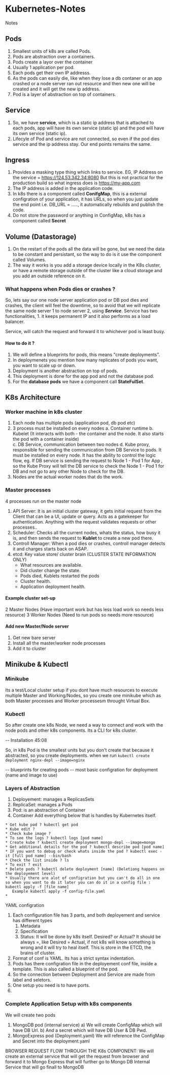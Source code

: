 # Kubernetes-Notes
Notes
## Pods
1. Smallest units of k8s are called Pods. 
2. Pods are abstraction over a containers. 
3. Pods create a layor over the container
4. Usually 1 application per pod. 
5. Each pods get their own IP addresss.
6. As the pods can easily die, like when they lose a db contaner or an app crashed or a node server ran out resource and then new one will be created and it will get the new ip address. 
7. Pod is a layer of abstraction on top of containers. 

## Service
1. So, we have **service**, which is a static ip address that is attached to each pods, app will have its own service (static ip) and the pod will have its own service (static ip).
2. Lifecyle of Pod and service are not connected, so even if the pod dies service and the ip address stay. Our end points remains the same. 

## Ingress
1. Provides a masking type thing which links to service. 
EG, IP Address on the service = https://124.53.342.34:8080 
But this is not practical for the production build so what ingress does is https://my-app.com 
2. The IP address is added in the application code. 
3. In k8s there is a component called **ConifgMap**, this is a external configration of your application, it has URLs, so when you just update the end point i.e. DB_URL = ....., it automatically rebuilds and publish the code. 
4. Do not store the password or anything in ConfigMap, k8s has a component called **Secret**

## Volume (Datastorage)
1. On the restart of the pods all the data will be gone, but we need the data to be constant and persistant, so the way to do is it use the component called Volumes. 
2. The way it works is you add a storage device locally in the K8s cluster, or have a remote storage outside of the cluster like a cloud storage and you add an outside reference on it. 

### What happens when Pods dies or crashes ?
So, lets say our one node server application pod or DB pod dies and crashes, the client will feel the downtime, so to avoid that we will replicate the same node server 1 to node server 2, using ***Service***. Service has two functionalities, 1. it keeps permanent IP and it also performs as a load balancer. 

Service, will catch the request and forward it to whichever pod is least busy. 

#### How to do it ? 
1. We will define a blueprints for pods, this means "create deployments". 
2. In deploymenets you mention how many replicates of pods you want, you want to scale up or down. 
3. Deployment is another abstraction on top of pods. 
4. This deployment is done for the app pod and not the database pod. 
5. For the **database pods** we have a component call **StateFulSet**. 

## K8s Architecture
### Worker machine in k8s cluster
1. Each node has multiple pods (application pod, db pod etc)
2. 3 process must be installed on every nodes
   a. Container runtime
   b. Kubelet (It interacts with both - the container and the node. It also starts the pod with a container inside)  
   c. DB Service, communication between two nodes 
   d. Kube proxy, responsible for sending the communication from DB Service to pods. It must be installed on every node. It has the ability to control the logic flow, eg. If DB service is sending the request to Node 1 - Pod 1 for App , so the Kube Proxy will tell the DB service to check the Node 1 - Pod 1 for DB and not go to any other Node to check for the DB.
3. Nodes are the actual worker nodes that do the work. 

### Master processes
4 processes run on the master node 
  1. API Server: It is an initial cluster gateway, it gets initial request from the Client that can be a UI, update or query.
   Acts as a gatekeeper for authentication. Anything with the request validates requests or other processes..
  2. Scheduler: Checks all the current nodes, whats the status, how busy it is, and then sends the request to **Kublet** to create a new pod there. 
  3. Controll Manager: When a pod dies or crashes, controll manager detects it and charges starts back on ASAP. 
  4. etcd: Key value store/ cluster brain (CLUSTER STATE INFORMATION ONLY) 
     * What resources are available.
     * Did cluster change the state. 
     * Pods died, Kublets restarted the pods
     * Cluster health.
     * Application deployment health.


#### Example cluster set-up
2 Master Nodes (Have important work but has less load work so needs less resource)
3 Worker Nodes (Need to run pods so needs more resource)

#### Add new Master/Node server
1. Get new bare server
2. Install all the master/worker node processes
3. Add it to cluster


## Minikube & Kubectl 
### Minikube 
Its a test/Local cluster setup if you dont have much resources to execute multiple Master and Working/Nodes, so you create one minikube which as both Master processes and Worker processesm throught Virtual Box. 

### Kubectl 
So after create one k8s Node, we need a way to connect and work with the node pods and other k8s components. Its a CLI for k8s cluster. 


-- Installation 45:08 

So, in k8s Pod is the smallest units but you don't create that because it abstracted, so you create deployments. 
when we run 
``` kubectl create deployment nginx-depl --image=nginx ```

-- blueprints for creating pods
-- most basic configration for deployment (name and image to use)

### Layers of Abstraction
1. Deployement: manages a ReplicasSets
2. ReplicaSet: manages a Pods
3. Pod: is an abstraction of Container
4. Container
   Add everything below that is handles by Kubernetes itself. 
   
   
``` Kubernetes Codes 
* Get kube pod ? kubectl get pod 
* Kube edit ?
* Check kube image ?
* To see the logs ? kubectl logs [pod name]
* Create kube ? kubectl create deployment mongo-depl --image=mongo
* Get additional details for the pod ? kubectl describe pod [pod name]
* IF you want to debug or check whats inside the pod ? kubectl exec -it [full pod name] --bin/bash 
* Check the list inside ? ls 
* To exit ? exit 
* Delete pods ? kubectl delete deployment [name] (Deletiong happens on the deployement level)
* Usually there are alot of configration but you can't do all in one so when you want to do it later you can do it in a config file : kubectl apply -f [file name] 
   Example kubectl apply -f config-file.yaml
* 
```

YAML configration 
1. Each configuration file has 3 parts, and both deployement and service has different types
   1. Metadata
   2. Specification
   3. Status: It will be done by k8s itself. Desired? or Actual? It should be always =, like Desired = Actual, if not k8s will know something is wrong and it will try to heal itself. This is store in the ETCD, the brains of cluster. 
2. Format of conf is YAML. Its has a strict syntax indentation. 
3. Pods has there configration file in the deployement conf file, inside a template. This is also called a blueprint of the pod. 
4. So the connection between Deployment and Service are made from label and seletors. 
5. One setup you need is to have ports. 
6. 


### Complete Application Setup with k8s components
We will create two pods 
1. MongoDB pod (internal service) 
   a) We will create ConfigMap which will have DB Url.
   b) And a secret which will have DB User & DB Pwd. 
2. MongoExpress pod (Deployment.yaml)
   We will reference the ConfigMap and Secret into the deployment.yaml

BROWSER REQUEST FLOW THROUGH THE K8s COMPONENT:
We will create an external service that will get the request from browser and forward it to Mongo Express that will further go to Mongo DB Internal Service that will go finall to MongoDB


